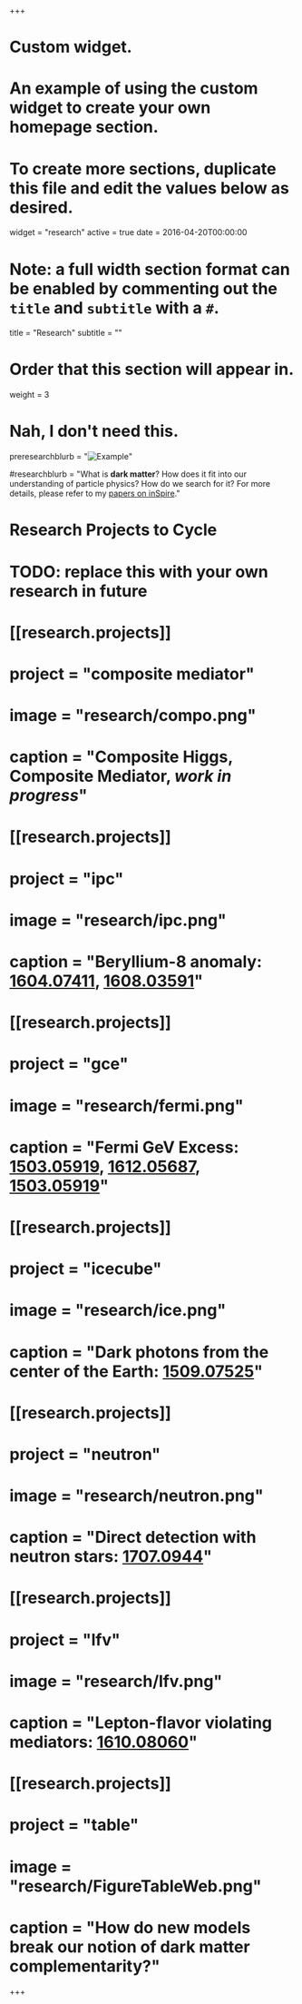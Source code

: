 +++
# Custom widget.
# An example of using the custom widget to create your own homepage section.
# To create more sections, duplicate this file and edit the values below as desired.
widget = "research"
active = true
date = 2016-04-20T00:00:00

# Note: a full width section format can be enabled by commenting out the `title` and `subtitle` with a `#`.
title = "Research"
subtitle = ""

# Order that this section will appear in.
weight = 3

# Nah, I don't need this.
preresearchblurb = "![Example](img/research/attila_cover.jpg)"

#researchblurb = "What is **dark matter**? How does it fit into our understanding of particle physics? How do we search for it? For more details, please refer to my [papers on inSpire](http://inspirehep.net/author/profile/P.Tanedo.1)."



# Research Projects to Cycle

 # TODO: replace this with your own research in future
# [[research.projects]]
#   project = "composite mediator"
#   image = "research/compo.png"
#   caption = "Composite Higgs, Composite Mediator, *work in progress*"

# [[research.projects]]
#   project = "ipc"
#   image = "research/ipc.png"
#   caption = "Beryllium-8 anomaly: [1604.07411](https://arxiv.org/abs/1604.07411), [1608.03591](https://arxiv.org/abs/1608.03591)"

# [[research.projects]]
#   project = "gce"
#   image = "research/fermi.png"
#   caption = "Fermi GeV Excess: [1503.05919](https://arxiv.org/abs/1503.05919), [1612.05687](https://arxiv.org/abs/1612.05687), [1503.05919](https://arxiv.org/abs/1503.05919)"

# [[research.projects]]
#   project = "icecube"
#   image = "research/ice.png"
#   caption = "Dark photons from the center of the Earth: [1509.07525](https://arxiv.org/abs/1509.07525)"

# [[research.projects]]
#   project = "neutron"
#   image = "research/neutron.png"
#   caption = "Direct detection with neutron stars: [1707.0944](https://arxiv.org/abs/1707.09442)"

# [[research.projects]]
#   project = "lfv"
#   image = "research/lfv.png"
#   caption = "Lepton-flavor violating mediators: [1610.08060](https://arxiv.org/abs/1610.08060)"

# [[research.projects]]
#   project = "table"
#   image = "research/FigureTableWeb.png"
#   caption = "How do new models break our notion of dark matter complementarity?"



+++


<!-- ## Current Research Foci -->
<!--
A goal of dark matter phenomenology is to translate the results of experimental searches into numerical values of our theories of new physics.  My primary interest is to develop novel theories of dark matter that can push beyond the limits of our present phenomenological lamp post with unique experimental opportunities. -->

<!-- ![Example](img/research/FigureTableWeb.png) -->
